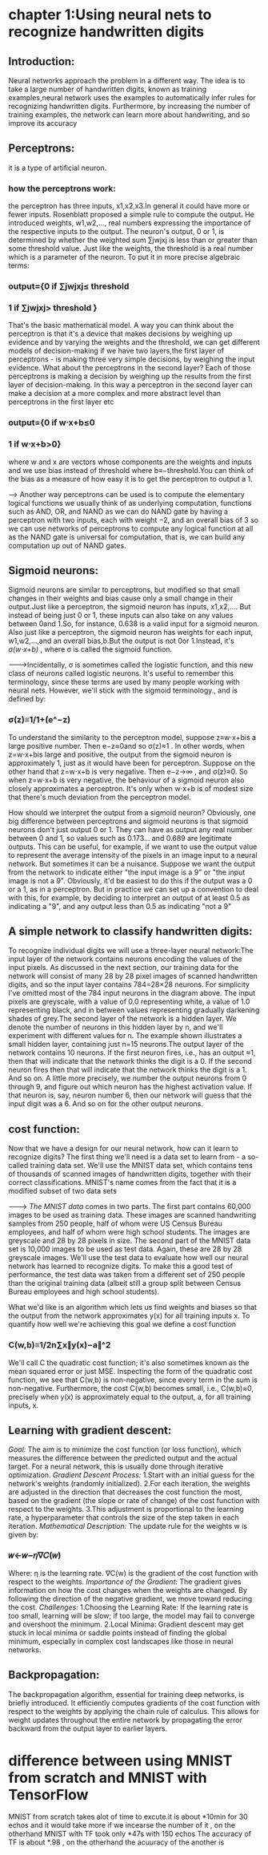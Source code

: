 # chapter 1:Using neural nets to recognize handwritten digits

## Introduction:
Neural networks approach the problem in a different way. The idea is to take a large number of handwritten digits, known as training examples,neural network uses the examples to automatically infer rules for recognizing handwritten digits. Furthermore, by increasing the number of training examples, the network can learn more about handwriting, and so improve its accuracy

## Perceptrons:
it is a type of artificial neuron.
### how the perceptrons work:
the perceptron has three inputs, x1,x2,x3.In general it could have more or fewer inputs. Rosenblatt proposed a simple rule to compute the output. He introduced weights, w1,w2,…, real numbers expressing the importance of the respective inputs to the output. The neuron's output, 0 or 1, is determined by whether the weighted sum ∑jwjxj is less than or greater than some threshold value. Just like the weights, the threshold is a real number which is a parameter of the neuron. To put it in more precise algebraic terms:
### output={0 if ∑jwjxj≤ threshold
###         1 if ∑jwjxj> threshold }

That's the basic mathematical model. A way you can think about the perceptron is that it's a device that makes decisions by weighing up evidence and by varying the weights and the threshold, we can get different models of decision-making
if we have two layers,the first layer of perceptrons - is making three very simple decisions, by weighing the input evidence. What about the perceptrons in the second layer? Each of those perceptrons is making a decision by weighing up the results from the first layer of decision-making. In this way a perceptron in the second layer can make a decision at a more complex and more abstract level than perceptrons in the first layer etc
### output={0 if w⋅x+b≤0
###         1 if w⋅x+b>0} 
 where w and x are vectors whose components are the weights and inputs and we use bias instead of threshold where b≡−threshold.You can think of the bias as a measure of how easy it is to get the perceptron to output a 1.
 
--> Another way perceptrons can be used is to compute the elementary logical functions we usually think of as underlying computation, functions such as AND, OR, and NAND as we can do NAND gate by having a perceptron with two inputs, each with weight −2, and an overall bias of 3 so we can use networks of perceptrons to compute any logical function at all as the NAND gate is universal for computation, that is, we can build any computation up out of NAND gates.

## Sigmoid neurons:
Sigmoid neurons are similar to perceptrons, but modified so that small changes in their weights and bias cause only a small change in their output.Just like a perceptron, the sigmoid neuron has inputs, x1,x2,…. But instead of being just 0 or 1, these inputs can also take on any values between 0and 1.So, for instance, 0.638 is a valid input for a sigmoid neuron. Also just like a perceptron, the sigmoid neuron has weights for each input, w1,w2,…,and an overall bias,b.But the output is not 0or 1.Instead, it's *σ(w⋅x+b)* , where σ is called the sigmoid function.

--->Incidentally, σ is sometimes called the logistic function, and this new class of neurons called logistic neurons. It's useful to remember this terminology, since these terms are used by many people working with neural nets. However, we'll stick with the sigmoid terminology., and is defined by:
### σ(z)≡1/1+(e^−z)
To understand the similarity to the perceptron model, suppose z≡w⋅x+bis a large positive number. Then e−z≈0and so σ(z)≈1 . In other words, when z=w⋅x+bis large and positive, the output from the sigmoid neuron is approximately 1, just as it would have been for perceptron. Suppose on the other hand that z=w⋅x+b is very negative. Then e−z→∞ , and σ(z)≈0. So when z=w⋅x+b is very negative, the behaviour of a sigmoid neuron also closely approximates a perceptron. It's only when w⋅x+b is of modest size that there's much deviation from the perceptron model.

How should we interpret the output from a sigmoid neuron? Obviously, one big difference between perceptrons and sigmoid neurons is that sigmoid neurons don't just output 0 or 1. They can have as output any real number between 0 and 1, so values such as 0.173… and 0.689 are legitimate outputs. This can be useful, for example, if we want to use the output value to represent the average intensity of the pixels in an image input to a neural network. But sometimes it can be a nuisance. Suppose we want the output from the network to indicate either "the input image is a 9" or "the input image is not a 9". Obviously, it'd be easiest to do this if the output was a 0 or a 1, as in a perceptron. But in practice we can set up a convention to deal with this, for example, by deciding to interpret an output of at least 0.5 as indicating a "9", and any output less than 0.5 as indicating "not a 9"  

## A simple network to classify handwritten digits:
To recognize individual digits we will use a three-layer neural network:The input layer of the network contains neurons encoding the values of the input pixels. As discussed in the next section, our training data for the network will consist of many 28 by 28 pixel images of scanned handwritten digits, and so the input layer contains 784=28×28 neurons. For simplicity I've omitted most of the 784 input neurons in the diagram above. The input pixels are greyscale, with a value of 0.0 representing white, a value of 1.0 representing black, and in between values representing gradually darkening shades of grey.The second layer of the network is a hidden layer. We denote the number of neurons in this hidden layer by n, and we'll experiment with different values for n. The example shown illustrates a small hidden layer, containing just n=15 neurons.The output layer of the network contains 10 neurons. If the first neuron fires, i.e., has an output ≈1, then that will indicate that the network thinks the digit is a 0. If the second neuron fires then that will indicate that the network thinks the digit is a 1. And so on. A little more precisely, we number the output neurons from 0 through 9, and figure out which neuron has the highest activation value. If that neuron is, say, neuron number 6, then our network will guess that the input digit was a 6. And so on for the other output neurons.

## cost function:
Now that we have a design for our neural network, how can it learn to recognize digits? The first thing we'll need is a data set to learn from - a so-called training data set. We'll use the MNIST data set, which contains tens of thousands of scanned images of handwritten digits, together with their correct classifications. MNIST's name comes from the fact that it is a modified subset of two data sets

---> *The MNIST data* comes in two parts. The first part contains 60,000 images to be used as training data. These images are scanned handwriting samples from 250 people, half of whom were US Census Bureau employees, and half of whom were high school students. The images are greyscale and 28 by 28 pixels in size. The second part of the MNIST data set is 10,000 images to be used as test data. Again, these are 28 by 28 greyscale images. We'll use the test data to evaluate how well our neural network has learned to recognize digits.
To make this a good test of performance, the test data was taken from a different set of 250 people than the original training data (albeit still a group split between Census Bureau employees and high school students).

What we'd like is an algorithm which lets us find weights and biases so that the output from the network approximates y(x) for all training inputs x. To quantify how well we're achieving this goal we define a cost function
### C(w,b)≡1/2n∑x∥y(x)−a∥^2
We'll call C the quadratic cost function; it's also sometimes known as the mean squared error or just MSE. Inspecting the form of the quadratic cost function, we see that C(w,b) is non-negative, since every term in the sum is non-negative. Furthermore, the cost C(w,b) becomes small, i.e., C(w,b)≈0, precisely when y(x) is approximately equal to the output, a, for all training inputs, x.

## Learning with gradient descent:
*Goal:* The aim is to minimize the cost function (or loss function), which measures the difference between the predicted output and the actual target. For a neural network, this is usually done through iterative optimization.
*Gradient Descent Process:*
1.Start with an initial guess for the network's weights (randomly initialized).
2.For each iteration, the weights are adjusted in the direction that decreases the cost function the most, based on the gradient (the slope or rate of change) of the cost function with respect to the weights.
3.This adjustment is proportional to the learning rate, a hyperparameter that controls the size of the step taken in each iteration.
*Mathematical Description:*
The update rule for the weights w is given by:
### 𝑤←𝑤−𝜂∇𝐶(𝑤)
Where:
         η is the learning rate.
         ∇C(w) is the gradient of the cost function with respect to the weights.
*Importance of the Gradient:* The gradient gives information on how the cost changes when the weights are changed. By following the direction of the negative gradient, we move toward reducing the cost.
*Challenges:*
1.Choosing the Learning Rate: If the learning rate is too small, learning will be slow; if too large, the model may fail to converge and overshoot the minimum.
2.Local Minima: Gradient descent may get stuck in local minima or saddle points instead of finding the global minimum, especially in complex cost landscapes like those in neural networks.

## Backpropagation:
The backpropagation algorithm, essential for training deep networks, is briefly introduced. It efficiently computes gradients of the cost function with respect to the weights by applying the chain rule of calculus. This allows for weight updates throughout the entire network by propagating the error backward from the output layer to earlier layers.

# difference between using MNIST from scratch and MNIST with TensorFlow
MNIST from scratch takes alot of time to excute.it is about *10min for 30 echos and it would take more if we incearse the number of it , on the otherhand MNIST with TF took only *47s with 150 echos
The accuracy of TF is about *.98 , on the otherhand the acuuracy of the another is

